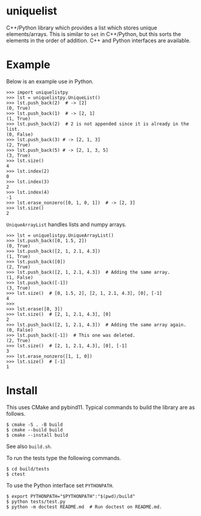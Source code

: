 # uniquelist

C++/Python library which provides a list which stores unique elements/arrays.
This is similar to `set` in C++/Python, but this sorts the elements in the order of addition.
C++ and Python interfaces are available.

# Example

Below is an example use in Python.

```python3
>>> import uniquelistpy
>>> lst = uniquelistpy.UniqueList()
>>> lst.push_back(2)  # -> [2]
(0, True)
>>> lst.push_back(1)  # -> [2, 1]
(1, True)
>>> lst.push_back(2)  # 2 is not appended since it is already in the list.
(0, False)
>>> lst.push_back(3) # -> [2, 1, 3]
(2, True)
>>> lst.push_back(5) # -> [2, 1, 3, 5]
(3, True)
>>> lst.size()
4
>>> lst.index(2)
0
>>> lst.index(3)
2
>>> lst.index(4)
-1
>>> lst.erase_nonzero([0, 1, 0, 1])  # -> [2, 3]
>>> lst.size()
2

```

`UniqueArrayList` handles lists and numpy arrays.

```python3
>>> lst = uniquelistpy.UniqueArrayList()
>>> lst.push_back([0, 1.5, 2])
(0, True)
>>> lst.push_back([2, 1, 2.1, 4.3])
(1, True)
>>> lst.push_back([0])
(2, True)
>>> lst.push_back([2, 1, 2.1, 4.3])  # Adding the same array.
(1, False)
>>> lst.push_back([-1])
(3, True)
>>> lst.size()  # [0, 1.5, 2], [2, 1, 2.1, 4.3], [0], [-1]
4
>>>
>>> lst.erase([0, 3])
>>> lst.size()  # [2, 1, 2.1, 4.3], [0]
2
>>> lst.push_back([2, 1, 2.1, 4.3])  # Adding the same array again.
(0, False)
>>> lst.push_back([-1])  # This one was deleted.
(2, True)
>>> lst.size()  # [2, 1, 2.1, 4.3], [0], [-1]
3
>>> lst.erase_nonzero([1, 1, 0])
>>> lst.size()  # [-1]
1

```

# Install

This uses CMake and pybind11.
Typical commands to build the library are as follows.

```shell
$ cmake -S . -B build
$ cmake --build build
$ cmake --install build
```

See also `build.sh`.

To run the tests type the following commands.

```shell
$ cd build/tests
$ ctest
```

To use the Python interface set `PYTHONPATH`.

```shell
$ export PYTHONPATH="$PYTHONPATH":"$(pwd)/build"
$ python tests/test.py
$ python -m doctest README.md  # Run doctest on README.md.
```
